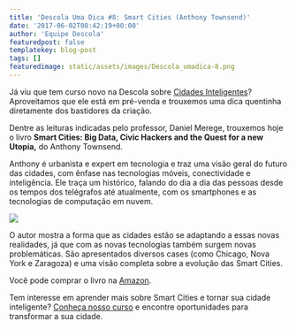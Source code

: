```yaml
---
title: 'Descola Uma Dica #8: Smart Cities (Anthony Townsend)'
date: '2017-06-02T08:42:19+00:00'
author: 'Equipe Descola'
featuredpost: false
templatekey: blog-post
tags: []
featuredimage: static/assets/images/Descola_umadica-8.png
---
```


Já viu que tem curso novo na Descola sobre [Cidades Inteligentes](https://descola.org/curso/smart-cities)? Aproveitamos que ele está em pré-venda e trouxemos uma dica quentinha diretamente dos bastidores da criação.

Dentre as leituras indicadas pelo professor, Daniel Merege, trouxemos hoje o livro **Smart Cities: Big Data, Civic Hackers and the Quest for a new** **Utopia,** do Anthony Townsend.

Anthony é urbanista e expert em tecnologia e traz uma visão geral do futuro das cidades, com ênfase nas tecnologias móveis, conectividade e inteligência. Ele traça um histórico, falando do dia a dia das pessoas desde os tempos dos telégrafos até atualmente, com os smartphones e as tecnologias de computação em nuvem.

![](https://descola.org/drops/wp-content/uploads/2017/06/smart-cities-new-utopia-674x1024.jpg)

O autor mostra a forma que as cidades estão se adaptando a essas novas realidades, já que com as novas tecnologias também surgem novas problemáticas. São apresentados diversos cases (como Chicago, Nova York e Zaragoza) e uma visão completa sobre a evolução das Smart Cities.

Você pode comprar o livro na [Amazon](https://www.amazon.com.br/Smart-Cities-Civic-Hackers-Utopia-ebook/dp/B00CF2M9AA/).

Tem interesse em aprender mais sobre Smart Cities e tornar sua cidade inteligente? [Conheça nosso curso](https://descola.org/curso/smart-cities) e encontre oportunidades para transformar a sua cidade.
